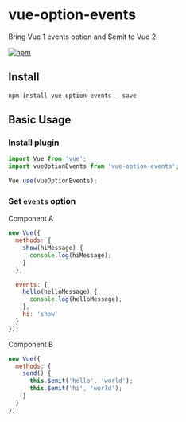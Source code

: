 # vue-option-events

Bring Vue 1 events option and $emit to Vue 2.

[![npm](https://nodei.co/npm/vue-option-events.png?downloads=true&stars=true)](https://www.npmjs.com/package/vue-option-events)

## Install

```
npm install vue-option-events --save
```

## Basic Usage

### Install plugin

```js
import Vue from 'vue';
import vueOptionEvents from 'vue-option-events';

Vue.use(vueOptionEvents);
```

### Set `events` option

Component A

```js
new Vue({
  methods: {
    show(hiMessage) {
      console.log(hiMessage);
    }
  },

  events: {
    hello(helloMessage) {
      console.log(helloMessage);
    },
    hi: 'show'
  }
});
```

Component B

```js
new Vue({
  methods: {
    send() {
      this.$emit('hello', 'world');
      this.$emit('hi', 'world');
    }
  }
});
```
